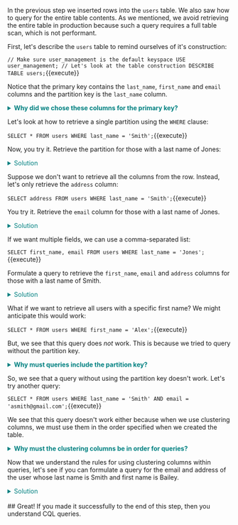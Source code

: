 In the previous step we inserted rows into the `users` table.
We also saw how to query for the entire table contents.
As we mentioned, we avoid retrieving the entire table in production because such a query requires a full table scan, which is not performant.

First, let's describe the `users` table to remind ourselves of it's construction:

`// Make sure user_management is the default keyspace
USE user_management;
// Let's look at the table construction
DESCRIBE TABLE users;`{{execute}}

Notice that the primary key contains the `last_name`, `first_name` and `email` columns and the partition key is the `last_name` column.

<details>
  <summary style="color:teal"><b>Why did we chose these columns for the primary key?</b></summary>

  <p style="color:teal"><i>We designed this table to support a query for all users with the same last name. So, we chose `last_name` as the partition key.
  We want the results of these queries to be in alphabetical order, so we used `first_name` as a clustering column.
  It is possible that two different people could have the same first and last name. We need the rows for these two people to be different, so we added the `email` column as a clustering column to make each row unique.</i></p>

</details>

Let's look at how to retrieve a single partition using the `WHERE` clause:

`SELECT * FROM users
  WHERE last_name = 'Smith';`{{execute}}

Now, you try it. Retrieve the partition for those with a last name of Jones:

<details>
  <summary style="color:teal">Solution</summary>

`SELECT * FROM users
  WHERE last_name = 'Jones';`{{execute}}

</details>

Suppose we don't want to retrieve all the columns from the row. Instead, let's only retrieve the `address` column:

`SELECT address FROM users
  WHERE last_name = 'Smith';`{{execute}}

You try it. Retrieve the `email` column for those with a last name of Jones.

<details>
  <summary style="color:teal">Solution</summary>

`SELECT email FROM users
  WHERE last_name = 'Jones';`{{execute}}

</details>

If we want multiple fields, we can use a comma-separated list:

`SELECT first_name, email FROM users
  WHERE last_name = 'Jones';`{{execute}}

Formulate a query to retrieve the `first_name`, `email` and `address` columns for those with a last name of Smith.

<details>
  <summary style="color:teal">Solution</summary>

`SELECT first_name, email, address FROM users
  WHERE last_name = 'Smith';`{{execute}}

</details>

What if we want to retrieve all users with a specific first name? We might anticipate this would work:

`SELECT * FROM users
  WHERE first_name = 'Alex';`{{execute}}

But, we see that this query does _not_ work. This is because we tried to query without the partition key.

<details>
  <summary style="color:teal"><b>Why must queries include the partition key?</b></summary>

  <p style="color:teal"><i>Cassandra hashes the partition key to locate the partition within the cluster.
  Hashing is very fast, which is what makes Cassandra scale so well.
  Cassandra stores all rows with the same partition key in the same partition.
  So, without the partition key, Cassandra would have to do a full table scan to locate the specified rows.
  Such a scan on a production table would not be performant.</i></p>

</details>

So, we see that a query without using the partition key doesn't work. Let's try another query:

`SELECT * FROM users
  WHERE last_name = 'Smith'
  AND email = 'asmith@gmail.com';`{{execute}}

We see that this query doesn't work either because when we use clustering columns, we must use them in the order specified when we created the table.

<details>
  <summary style="color:teal"><b>Why must the clustering columns be in order for queries?</b></summary>

  <p style="color:teal"><i>Cassandra stores the rows of a partition ordered by the clustering columns.
  This means Cassandra sorts the rows of the partition initially on the first clustering column, and then on the second and so forth.
  Therefore, queries that use the clustering columns out of order would require a full scan of the partition, which could be slow for larger partitions.</i></p>

</details>

Now that we understand the rules for using clustering columns within queries, let's see if you can formulate a query for the email and address of the user whose last name is Smith and first name is Bailey.

<details>
  <summary style="color:teal">Solution</summary>

`SELECT email, address FROM users
  WHERE last_name = 'Smith'
  AND first_name = 'Bailey';`{{execute}}

</details>

<br>
## Great! If you made it successfully to the end of this step, then you understand CQL queries.
